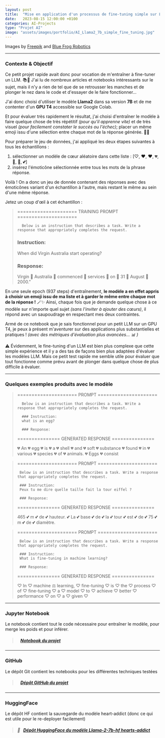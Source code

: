 ```yaml
---
layout: post
title:  "Mise en application d'un processus de fine-tuning simple sur Llama2-7b"
date:   2023-08-15 12:00:00 +0100
categories: AI-Projects
type: "Projet AI"
image: "assets/images/portfolio/AI_Llama2_7b_simple_fine_tuning.jpg"
---
```


Images by <a href="https://www.freepik.com/free-vector/cute-alpaca-background_2581404.htm#query=llama&position=39&from_view=search&track=sph">Freepik</a> and <a href='https://www.bluefrogrobotics.com/'>Blue Frog Robotics</a>

---
### Contexte & Objectif

Ce petit projet rapide avait donc pour vocation de m'entraîner à fine-tuner un LLM. 📚🔧 J'ai lu de nombreux articles et notebooks intéressants sur le sujet, mais il n'y a rien de tel que de se retrousser les manches et de plonger le nez dans le code et d'essayer de le faire fonctionner... 

J'ai donc choisi d'utiliser le modèle **Llama2** dans sa version **7B** et de me contenter d'un **GPU T4** accessible sur Google Colab.

Et pour évaluer très rapidement le résultat, j'ai choisi d'entraîner le modèle à faire quelque chose de très répétitif *(pour qu'il apprenne vite)* et de très visuel *(pour facilement constater le succès ou l'échec)*; placer un même emoji issu d'une sélection entre chaque mot de la réponse générée. 💖🌟


Pour préparer le jeu de données, j'ai appliqué les deux étapes suivantes à tous les échantillons :

1. sélectionner un modèle de cœur aléatoire dans cette liste : [♡, ♥, ❤, 💔, 💝, 💓, 💕]
2. insérez l'émoticône sélectionnée entre tous les mots de la phrase réponse.

Voilà ! On a donc un jeu de donnée contenant des réponses avec des émoticônes variant d'un échantillon à l'autre, mais restant le même au sein d'une même réponse.

Jetez un coup d'œil à cet échantillon :

> ===================== TRAINING PROMPT ===================== 
> 
>       Below is an instruction that describes a task. Write a response that appropriately completes the request. 
>
> 	### Instruction:
>	When did Virgin Australia start operating?
> 
> 	### Response: 
>	Virgin 💓 Australia 💓 commenced 💓 services 💓 on 💓 31 💓 August 💓 2000."


En une seule epoch (937 steps) d'entraînement, **le modèle a en effet appris à choisir un emoji issu de ma liste et à garder le même entre chaque mot de la réponse !** 🪄✨ Ainsi, chaque fois que je demande quelque chose à ce modèle sur n'importe quel sujet *(sans l'inviter à ajouter des cœurs)*, il répond avec un saupoudrage en respectant mes deux contraintes.

Armé de ce notebook que je sais fonctionnel pour un petit LLM sur un GPU T4, je peux à présent m'aventurer sur des applications plus substantielles et pratiques ! *(avec des métriques d'évaluation plus avancées... 📊 )*

⚠️  Évidemment, le fine-tuning d'un LLM est bien plus complexe que cette simple expérience et il y a des tas de façons bien plus adaptées d'évaluer les modèles LLM. Mais ce petit test rapide me semble utile pour évaluer que tout fonctionne comme prévu avant de plonger dans quelque chose de plus difficile à évaluer.

---
### Quelques exemples produits avec le modèle

> ===================== PROMPT ===================== 
> 
>       Below is an instruction that describes a task. Write a response that appropriately completes the request. 
>
>       ### Instruction:
>       what is an egg? 
>
>       ### Response:
> 
> =============== GENERATED RESPONSE =============== 
> 
> 💔 An 💔 egg 💔 is 💔 a 💔 shell 💔 and 💔 soft 💔 substance 💔 found 💔 in 💔 various 💔 species 💔 of 💔 animals. 💔 Eggs 💔 consist 
>


> ===================== PROMPT ===================== 
>
>      Below is an instruction that describes a task. Write a response that appropriately completes the request. 
>
>      ### Instruction:
>      Peux tu me dire quelle taille fait la tour eiffel ? 
>
>      ### Response:
>
> =============== GENERATED RESPONSE =============== 
>
> 465 💕 m 💕 de 💕 hauteur. 💕 La 💕 base 💕 de 💕 la 💕 tour 💕 est 💕 de 💕 75 💕 m 💕 de 💕 diamètre.
>


> ===================== PROMPT ===================== 
>
>
>      Below is an instruction that describes a task. Write a response that appropriately completes the request. 
>
>      ### Instruction:
>      What is fine-tuning in machine learning? 
>
>      ### Response:
>      
> =============== GENERATED RESPONSE =============== 
>
> ♡ In ♡ machine ⚖ learning, ♡ fine-tuning ♡ is ♡ the ♡ process ♡ of ♡ fine-tuning ♡ a ♡ model ♡ to ♡ achieve ♡ better ♡ performance ♡ on ♡ a ♡ given ♡
>


---
### Jupyter Notebook

Le notebook contient tout le code nécessaire pour entraîner le modèle, pour merge les poids et pour inférer.

> ##### <ico class="ti-github"></ico>&nbsp;&nbsp; <a href='https://github.com/Valkea/Generative_AI/blob/main/LLM_experiments/Instruction_fine_tuning_%5BLllama7b_hf%5D_with_LoRA.ipynb' target='_blank'>Notebook du projet</a>

---
### GitHub

Le dépôt Git contient les notebooks pour les différentes techniques testées

> ##### <ico class="ti-github"></ico>&nbsp;&nbsp; <a href='https://github.com/Valkea/Generative_AI/tree/main/LLM_experiments' target='_blank'>Dépôt GitHub du projet</a>

---
### HuggingFace

Le dépôt HF contient la sauvegarde du modèle heart-addict (donc ce qui est utile pour le re-deployer facilement)

> ##### 🤗&nbsp;&nbsp; <a href='https://huggingface.co/Valkea/Llama-2-7b-hf-hearts-addict' target='_blank'>Dépôt HuggingFace du modèle Llama-2-7b-hf hearts-addict</a>
